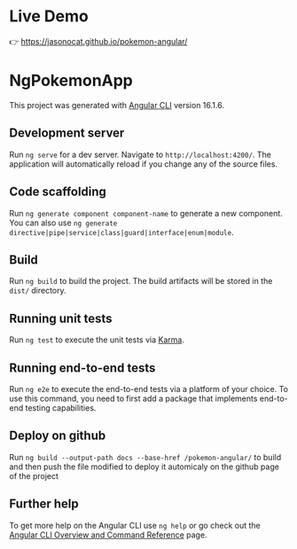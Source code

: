 # Live Demo

👉 https://jasonocat.github.io/pokemon-angular/

# NgPokemonApp

This project was generated with [Angular CLI](https://github.com/angular/angular-cli) version 16.1.6.

## Development server

Run `ng serve` for a dev server. Navigate to `http://localhost:4200/`. The application will automatically reload if you change any of the source files.

## Code scaffolding

Run `ng generate component component-name` to generate a new component. You can also use `ng generate directive|pipe|service|class|guard|interface|enum|module`.

## Build

Run `ng build` to build the project. The build artifacts will be stored in the `dist/` directory.

## Running unit tests

Run `ng test` to execute the unit tests via [Karma](https://karma-runner.github.io).

## Running end-to-end tests

Run `ng e2e` to execute the end-to-end tests via a platform of your choice. To use this command, you need to first add a package that implements end-to-end testing capabilities.

## Deploy on github

Run `ng build --output-path docs --base-href /pokemon-angular/` to build and then push the file modified to deploy it automicaly on the github page of the project

## Further help

To get more help on the Angular CLI use `ng help` or go check out the [Angular CLI Overview and Command Reference](https://angular.io/cli) page.
